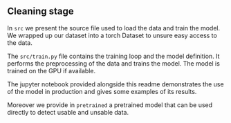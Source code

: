 ## Cleaning stage

In `src` we present the source file used to load the data and train the model. 
We wrapped up our dataset into a torch Dataset to unsure easy access to the data.

The `src/train.py` file contains the training loop and the model definition. It performs the preprocessing of 
the data and trains the model.  The model is trained on the GPU if available.

The jupyter notebook provided alongside this readme demonstrates the use of the model in production and gives some
examples of its results.

Moreover we provide in `pretrained` a pretrained model that can be used directly to detect usable and unsable data.